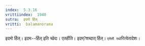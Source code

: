 ```yaml
---
index:  5.3.16
vrittiindex:  1940
sutra:  इदमो र्हिल्
vritti:  balamanorama 
---
```


इदमो र्हिल्। इदमः--र्हिल् इति च्छेदः। एतर्हीति। इदम्?शब्दात् र्हिल्। `एतेतौ रथो`रित्येतादेशः। 

